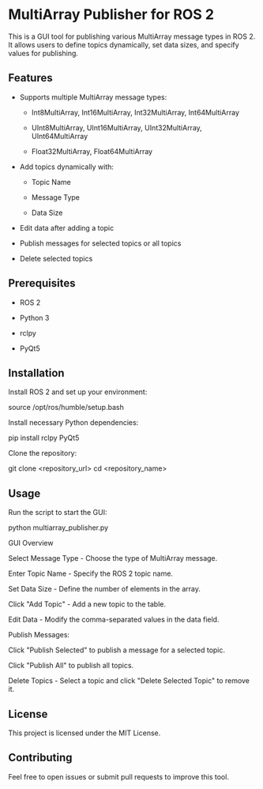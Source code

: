 # MultiArray Publisher for ROS 2

This is a GUI tool for publishing various MultiArray message types in ROS 2. It allows users to define topics dynamically, set data sizes, and specify values for publishing.

## Features

- Supports multiple MultiArray message types:

  - Int8MultiArray, Int16MultiArray, Int32MultiArray, Int64MultiArray

  - UInt8MultiArray, UInt16MultiArray, UInt32MultiArray, UInt64MultiArray

  - Float32MultiArray, Float64MultiArray

- Add topics dynamically with:

  - Topic Name

  - Message Type

  - Data Size

- Edit data after adding a topic

- Publish messages for selected topics or all topics

- Delete selected topics

## Prerequisites

- ROS 2

- Python 3

- rclpy

- PyQt5

## Installation

Install ROS 2 and set up your environment:

source /opt/ros/humble/setup.bash

Install necessary Python dependencies:

pip install rclpy PyQt5

Clone the repository:

git clone <repository_url>
cd <repository_name>

## Usage

Run the script to start the GUI:

python multiarray_publisher.py

GUI Overview

Select Message Type - Choose the type of MultiArray message.

Enter Topic Name - Specify the ROS 2 topic name.

Set Data Size - Define the number of elements in the array.

Click "Add Topic" - Add a new topic to the table.

Edit Data - Modify the comma-separated values in the data field.

Publish Messages:

Click "Publish Selected" to publish a message for a selected topic.

Click "Publish All" to publish all topics.

Delete Topics - Select a topic and click "Delete Selected Topic" to remove it.

## License

This project is licensed under the MIT License.

## Contributing

Feel free to open issues or submit pull requests to improve this tool.

